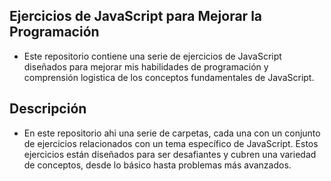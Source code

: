 ## Ejercicios de JavaScript para Mejorar la Programación
* Este repositorio contiene una serie de ejercicios de JavaScript diseñados para mejorar mis habilidades de programación y comprensión logistica de los conceptos fundamentales de JavaScript.

## Descripción
* En este repositorio ahi  una serie de carpetas, cada una con un conjunto de ejercicios relacionados con un tema específico de JavaScript. Estos ejercicios están diseñados para ser desafiantes y cubren una variedad de conceptos, desde lo básico hasta problemas más avanzados.
